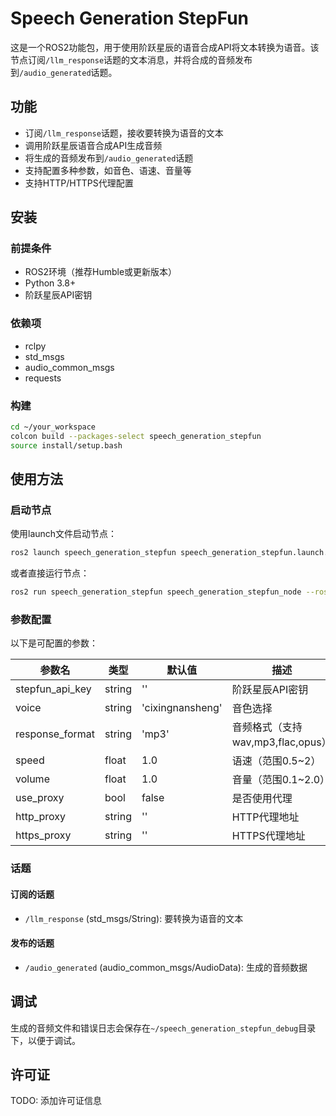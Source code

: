 # Speech Generation StepFun

这是一个ROS2功能包，用于使用阶跃星辰的语音合成API将文本转换为语音。该节点订阅`/llm_response`话题的文本消息，并将合成的音频发布到`/audio_generated`话题。

## 功能

- 订阅`/llm_response`话题，接收要转换为语音的文本
- 调用阶跃星辰语音合成API生成音频
- 将生成的音频发布到`/audio_generated`话题
- 支持配置多种参数，如音色、语速、音量等
- 支持HTTP/HTTPS代理配置

## 安装

### 前提条件

- ROS2环境（推荐Humble或更新版本）
- Python 3.8+
- 阶跃星辰API密钥

### 依赖项

- rclpy
- std_msgs
- audio_common_msgs
- requests

### 构建

```bash
cd ~/your_workspace
colcon build --packages-select speech_generation_stepfun
source install/setup.bash
```

## 使用方法

### 启动节点

使用launch文件启动节点：

```bash
ros2 launch speech_generation_stepfun speech_generation_stepfun.launch.py stepfun_api_key:=your_api_key
```

或者直接运行节点：

```bash
ros2 run speech_generation_stepfun speech_generation_stepfun_node --ros-args -p stepfun_api_key:=your_api_key
```

### 参数配置

以下是可配置的参数：

| 参数名 | 类型 | 默认值 | 描述 |
|--------|------|--------|------|
| stepfun_api_key | string | '' | 阶跃星辰API密钥 |
| voice | string | 'cixingnansheng' | 音色选择 |
| response_format | string | 'mp3' | 音频格式（支持wav,mp3,flac,opus） |
| speed | float | 1.0 | 语速（范围0.5~2） |
| volume | float | 1.0 | 音量（范围0.1~2.0） |
| use_proxy | bool | false | 是否使用代理 |
| http_proxy | string | '' | HTTP代理地址 |
| https_proxy | string | '' | HTTPS代理地址 |

### 话题

#### 订阅的话题

- `/llm_response` (std_msgs/String): 要转换为语音的文本

#### 发布的话题

- `/audio_generated` (audio_common_msgs/AudioData): 生成的音频数据

## 调试

生成的音频文件和错误日志会保存在`~/speech_generation_stepfun_debug`目录下，以便于调试。

## 许可证

TODO: 添加许可证信息
